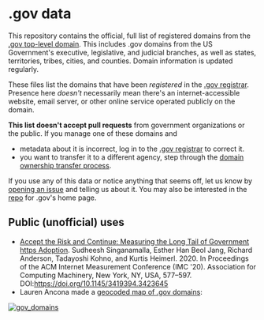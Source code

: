 # .gov data

This repository contains the official, full list of registered domains from the [.gov top-level domain](https://home.dotgov.gov). This includes .gov domains from the US Government's executive, legislative, and judicial branches, as well as states, territories, tribes, cities, and counties. Domain information is updated regularly.

These files list the domains that have been _registered_ in the [.gov registrar](https://domains.dotgov.gov). Presence here *doesn't* necessarily mean there's an internet-accessible website, email server, or other online service operated publicly on the domain.

**This list doesn't accept pull requests** from government organizations or the public. If you manage one of these domains and
* metadata about it is incorrect, log in to the [.gov registrar](https://domains.dotgov.gov) to correct it.
* you want to transfer it to a different agency, step through the [domain ownership transfer process](https://home.dotgov.gov/management/#how-do-i-transfer-my-domain-to-a-different-agency).

If you use any of this data or notice anything that seems off, let us know by [opening an issue](https://github.com/cisagov/dotgov-data/issues) and telling us about it. You may also be interested in the [repo](https://github.com/cisagov/dotgov-home) for .gov's home page.

## Public (unofficial) uses

* [Accept the Risk and Continue: Measuring the Long Tail of Government https Adoption](https://sudheesh.info/papers/imc20.pdf). Sudheesh Singanamalla, Esther Han Beol Jang, Richard Anderson, Tadayoshi Kohno, and Kurtis Heimerl. 2020. In Proceedings of the ACM Internet Measurement Conference (IMC '20). Association for Computing Machinery, New York, NY, USA, 577–597. DOI:https://doi.org/10.1145/3419394.3423645
* Lauren Ancona made a [geocoded map of .gov domains](http://laurenancona.com/maps/gov_domains.html):

[![gov_domains](https://cloud.githubusercontent.com/assets/2152151/5627069/ba4185e2-9561-11e4-873a-54d9f480ec3e.jpg)](http://laurenancona.com/maps/gov_domains.html)
